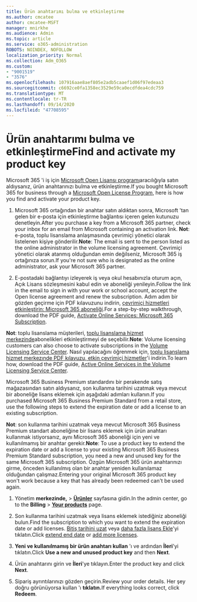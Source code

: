```yaml
---
title: Ürün anahtarımı bulma ve etkinleştirme
ms.author: cmcatee
author: cmcatee-MSFT
manager: mnirkhe
ms.audience: Admin
ms.topic: article
ms.service: o365-administration
ROBOTS: NOINDEX, NOFOLLOW
localization_priority: Normal
ms.collection: Adm_O365
ms.custom:
- "9001519"
- "3576"
ms.openlocfilehash: 107916aae8aef805e2adb5caaef1d06f97edeaa3
ms.sourcegitcommit: c6692ce0fa1358ec3529e59ca0ecdfdea4cdc759
ms.translationtype: MT
ms.contentlocale: tr-TR
ms.lasthandoff: 09/14/2020
ms.locfileid: "47708595"
---
```

# <a name="find-and-activate-my-product-key"></a><span data-ttu-id="5a0bf-102">Ürün anahtarımı bulma ve etkinleştirme</span><span class="sxs-lookup"><span data-stu-id="5a0bf-102">Find and activate my product key</span></span>

<span data-ttu-id="5a0bf-103">Microsoft 365 'i iş için [Microsoft Open Lisansı programı](https://go.microsoft.com/fwlink/p/?LinkID=613298)aracılığıyla satın aldıysanız, ürün anahtarınızı bulma ve etkinleştirme.</span><span class="sxs-lookup"><span data-stu-id="5a0bf-103">If you bought Microsoft 365 for business through a [Microsoft Open License Program](https://go.microsoft.com/fwlink/p/?LinkID=613298), here is how you find and activate your product key.</span></span>

1. <span data-ttu-id="5a0bf-104">Microsoft 365 ortağından bir anahtar satın aldıktan sonra, Microsoft 'tan gelen bir e-posta için etkinleştirme bağlantısı içeren gelen kutunuzu denetleyin.</span><span class="sxs-lookup"><span data-stu-id="5a0bf-104">After you purchase a key from a Microsoft 365 partner, check your inbox for an email from Microsoft containing an activation link.</span></span>  <span data-ttu-id="5a0bf-105">**Not**: e-posta, toplu lisanslama anlaşmasında çevrimiçi yönetici olarak listelenen kişiye gönderilir.</span><span class="sxs-lookup"><span data-stu-id="5a0bf-105">**Note**: The email is sent to the person listed as the online administrator in the volume licensing agreement.</span></span>  <span data-ttu-id="5a0bf-106">Çevrimiçi yönetici olarak atanmış olduğundan emin değilseniz, Microsoft 365 iş ortağınıza sorun.</span><span class="sxs-lookup"><span data-stu-id="5a0bf-106">If you're not sure who is designated as the online administrator, ask your Microsoft 365 partner.</span></span>

2. <span data-ttu-id="5a0bf-107">E-postadaki bağlantıyı izleyerek iş veya okul hesabınızla oturum açın, Açık Lisans sözleşmesini kabul edin ve aboneliği yenileyin.</span><span class="sxs-lookup"><span data-stu-id="5a0bf-107">Follow the link in the email to sign in with your work or school account, accept the Open license agreement and renew the subscription.</span></span>  <span data-ttu-id="5a0bf-108">Adım adım bir gözden geçirme için PDF kılavuzunu indirin, [çevrimiçi hizmetleri etkinleştirin: Microsoft 365 aboneliği](https://go.microsoft.com/fwlink/p/?LinkId=618100).</span><span class="sxs-lookup"><span data-stu-id="5a0bf-108">For a step-by-step walkthrough, download the PDF guide, [Activate Online Services: Microsoft 365 Subscription](https://go.microsoft.com/fwlink/p/?LinkId=618100).</span></span> 

<span data-ttu-id="5a0bf-109">**Not**: toplu lisanslama müşterileri, [toplu lisanslama hizmet merkezinde](https://go.microsoft.com/fwlink/p/?LinkID=282016)abonelikleri etkinleştirmeyi de seçebilir.</span><span class="sxs-lookup"><span data-stu-id="5a0bf-109">**Note**: Volume licensing customers can also choose to activate subscriptions in the [Volume Licensing Service Center](https://go.microsoft.com/fwlink/p/?LinkID=282016).</span></span>  <span data-ttu-id="5a0bf-110">Nasıl yapılacağını öğrenmek için, [toplu lisanslama hizmet merkezınde PDF kılavuzu, etkin çevrimiçi hizmetler](https://go.microsoft.com/fwlink/p/?LinkId=618096)'i indirin.</span><span class="sxs-lookup"><span data-stu-id="5a0bf-110">To learn how, download the PDF guide, [Active Online Services in the Volume Licensing Service Center](https://go.microsoft.com/fwlink/p/?LinkId=618096).</span></span>

<span data-ttu-id="5a0bf-111">Microsoft 365 Business Premium standardını bir perakende satış mağazasından satın aldıysanız, son kullanma tarihini uzatmak veya mevcut bir aboneliğe lisans eklemek için aşağıdaki adımları kullanın.</span><span class="sxs-lookup"><span data-stu-id="5a0bf-111">If you purchased Microsoft 365 Business Premium Standard from a retail store, use the following steps to extend the expiration date or add a license to an existing subscription.</span></span>

<span data-ttu-id="5a0bf-112">**Not**: son kullanma tarihini uzatmak veya mevcut Microsoft 365 Business Premium standart aboneliğine bir lisans eklemek için ürün anahtarı kullanmak istiyorsanız, aynı Microsoft 365 aboneliği için yeni ve kullanılmamış bir anahtar gerekir.</span><span class="sxs-lookup"><span data-stu-id="5a0bf-112">**Note**: To use a product key to extend the expiration date or add a license to your existing Microsoft 365 Business Premium Standard subscription, you need a new and unused key for the same Microsoft  365 subscription.</span></span>  <span data-ttu-id="5a0bf-113">Özgün Microsoft 365 ürün anahtarınızı girme, önceden kullanılmış olan bir anahtar yeniden kullanılamaz olduğundan çalışmaz.</span><span class="sxs-lookup"><span data-stu-id="5a0bf-113">Entering your original Microsoft  365 product key won't work because a key that has already been redeemed can't be used again.</span></span>

1. <span data-ttu-id="5a0bf-114">Yönetim **merkezinde,**  >  **[Ürünler](https://go.microsoft.com/fwlink/p/?linkid=842054)** sayfasına gidin.</span><span class="sxs-lookup"><span data-stu-id="5a0bf-114">In the admin center, go to the **Billing** > **[Your products](https://go.microsoft.com/fwlink/p/?linkid=842054)** page.</span></span>

2. <span data-ttu-id="5a0bf-115">Son kullanma tarihini uzatmak veya lisans eklemek istediğiniz aboneliği bulun.</span><span class="sxs-lookup"><span data-stu-id="5a0bf-115">Find the subscription to which you want to extend the expiration date or add licenses.</span></span>  <span data-ttu-id="5a0bf-116">[Bitiş tarihini uzat](https://go.microsoft.com/fwlink/p/?linkid=842054) veya [daha fazla lisans Ekle](https://go.microsoft.com/fwlink/p/?linkid=842054)'yi tıklatın.</span><span class="sxs-lookup"><span data-stu-id="5a0bf-116">Click [extend end date](https://go.microsoft.com/fwlink/p/?linkid=842054) or [add more licenses](https://go.microsoft.com/fwlink/p/?linkid=842054).</span></span>

3. <span data-ttu-id="5a0bf-117">**Yeni ve kullanılmamış bir ürün anahtarı kullan** 'ı ve ardından **İleri**'yi tıklatın.</span><span class="sxs-lookup"><span data-stu-id="5a0bf-117">Click **Use a new and unused product key** and then **Next**.</span></span>

4. <span data-ttu-id="5a0bf-118">Ürün anahtarını girin ve **İleri**'ye tıklayın.</span><span class="sxs-lookup"><span data-stu-id="5a0bf-118">Enter the product key and click **Next**.</span></span>

5. <span data-ttu-id="5a0bf-119">Sipariş ayrıntılarınızı gözden geçirin.</span><span class="sxs-lookup"><span data-stu-id="5a0bf-119">Review your order details.</span></span>  <span data-ttu-id="5a0bf-120">Her şey doğru görünüyorsa kullan 'ı **tıklatın.**</span><span class="sxs-lookup"><span data-stu-id="5a0bf-120">If everything looks correct, click **Redeem**.</span></span>